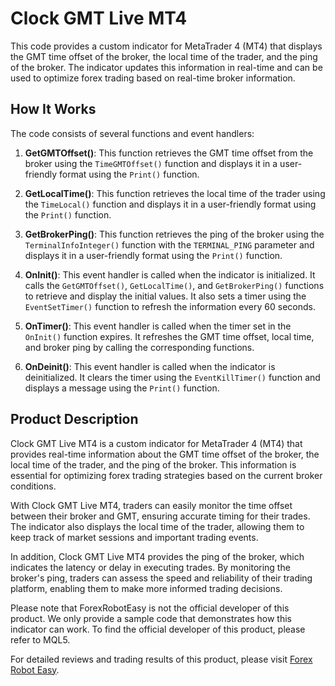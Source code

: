 # Clock GMT Live MT4

This code provides a custom indicator for MetaTrader 4 (MT4) that displays the GMT time offset of the broker, the local time of the trader, and the ping of the broker. The indicator updates this information in real-time and can be used to optimize forex trading based on real-time broker information.

## How It Works

The code consists of several functions and event handlers:

1. **GetGMTOffset()**: This function retrieves the GMT time offset from the broker using the `TimeGMTOffset()` function and displays it in a user-friendly format using the `Print()` function.

2. **GetLocalTime()**: This function retrieves the local time of the trader using the `TimeLocal()` function and displays it in a user-friendly format using the `Print()` function.

3. **GetBrokerPing()**: This function retrieves the ping of the broker using the `TerminalInfoInteger()` function with the `TERMINAL_PING` parameter and displays it in a user-friendly format using the `Print()` function.

4. **OnInit()**: This event handler is called when the indicator is initialized. It calls the `GetGMTOffset()`, `GetLocalTime()`, and `GetBrokerPing()` functions to retrieve and display the initial values. It also sets a timer using the `EventSetTimer()` function to refresh the information every 60 seconds.

5. **OnTimer()**: This event handler is called when the timer set in the `OnInit()` function expires. It refreshes the GMT time offset, local time, and broker ping by calling the corresponding functions.

6. **OnDeinit()**: This event handler is called when the indicator is deinitialized. It clears the timer using the `EventKillTimer()` function and displays a message using the `Print()` function.

## Product Description

Clock GMT Live MT4 is a custom indicator for MetaTrader 4 (MT4) that provides real-time information about the GMT time offset of the broker, the local time of the trader, and the ping of the broker. This information is essential for optimizing forex trading strategies based on the current broker conditions.

With Clock GMT Live MT4, traders can easily monitor the time offset between their broker and GMT, ensuring accurate timing for their trades. The indicator also displays the local time of the trader, allowing them to keep track of market sessions and important trading events.

In addition, Clock GMT Live MT4 provides the ping of the broker, which indicates the latency or delay in executing trades. By monitoring the broker's ping, traders can assess the speed and reliability of their trading platform, enabling them to make more informed trading decisions.

Please note that ForexRobotEasy is not the official developer of this product. We only provide a sample code that demonstrates how this indicator can work. To find the official developer of this product, please refer to MQL5.

For detailed reviews and trading results of this product, please visit [Forex Robot Easy](https://forexroboteasy.com/forex-robot-review/clock-gmt-live-mt4-review-optimize-forex-trading-with-real-time-broker-info/).
